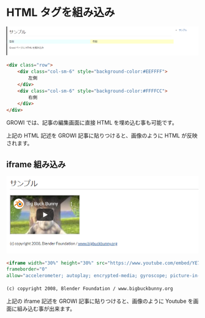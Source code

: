 # HTML タグを組み込み

![html](./images/include_html.png)

```markdown
<div class="row">
    <div class="col-sm-6" style="background-color:#EEFFFF">
        左側
    </div>
    <div class="col-sm-6" style="background-color:#FFFFCC">
        右側
    </div>
</div>
```

GROWI では、記事の編集画面に直接 HTML を埋め込む事も可能です。

上記の HTML 記述を GROWI 記事に貼りつけると、画像のように HTML が反映されます。

## iframe 組み込み

![iframe](./images/include_iframe.png)

```markdown
<iframe width="30%" height="30%" src="https://www.youtube.com/embed/YE7VzlLtp-4"
frameborder="0"
allow="accelerometer; autoplay; encrypted-media; gyroscope; picture-in-picture" allowfullscreen></iframe>

(c) copyright 2008, Blender Foundation / www.bigbuckbunny.org
```

上記の iframe 記述を GROWI 記事に貼りつけると、画像のように Youtube を画面に組み込む事が出来ます。
